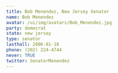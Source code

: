 ```yaml
---
title: Bob Menendez, New Jersey Senator
name: Bob Menendez
avatar: /ui/img/avatars/Bob_Menendez.jpg
party: democrat
state: new jersey
type: senator
lasthall: 2006-01-18
phone: (202) 224-4744
never: TRUE
twitter: SenatorMenendez
---
```

